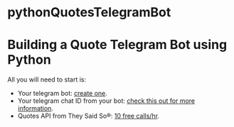 # pythonQuotesTelegramBot
# Building a Quote Telegram Bot using Python
All you will need to start is:
* Your telegram bot: [create one](https://core.telegram.org/bots).
* Your telegram chat ID from your bot: [check this out for more information](https://core.telegram.org/bots#3-how-do-i-create-a-bot).
*  Quotes API from They Said So®: [10 free calls/hr](https://theysaidso.com/api/).
